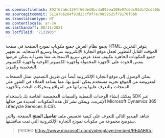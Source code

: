 ```yaml
---
ms.openlocfilehash: 892f63a6c1394f66de10bcda895ea308e07c6dc93db42cd565d787ba125fc926
ms.sourcegitcommit: 511a76b204f93d23cf9f7a70059525f79170f6bb
ms.translationtype: HT
ms.contentlocale: ar-SA
ms.lasthandoff: 08/11/2021
ms.locfileid: "7131905"
---
```

يجمع نظام العرض جميع مكونات نموذج الصفحة في صفحة HTML. يتوفر التخزين المؤقت القابل للتطوير لجعل موقع التجارة الإلكترونية سريعاً وسريع الاستجابة. تم تجهيز جميع المكونات الجاهزة بتكييف منفذ عرض سريع الاستجابة، مما يعني أنه يمكن عرضها بنفس الجودة على الأجهزة المحمولة وأجهزة الكمبيوتر اللوحية وأجهزة الكمبيوتر الشخصية والمزيد. 

يمكن الوصول إلى موقع التجارة الإلكترونية أيضاً عن طريق التصميم. تمثل الصفحات المعروضة من الموقع تجربة مستخدم يمكن التنبؤ بها، مما يساعد العملاء في العثور على المنتجات والتعرف عليها وشرائها عبر المواقع ومحركات البحث والأجهزة.

يمكنك إنشاء الوحدات النمطية والسمات المخصصة الخاصة بك باستخدام SDK عبر الإنترنت، ويمكن نشر كل هذه المكونات الجديدة من خلالها Microsoft Dynamics 365 Lifecycle Services (LCS). 

شاهد الفيديو التالي للتعرف على كيفية تخصيص ملف **تفاصيل المنتج** الصفحة، والتي ستوضح مجموعة من مكونات نموذج التجارة الإلكترونية التي تمت مناقشتها.

> [!VIDEO https://www.microsoft.com/videoplayer/embed/RE4ABRb]


